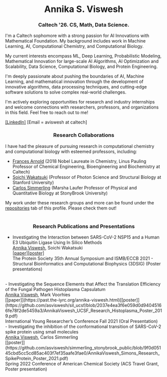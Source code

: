 <h1 align="center">Annika S. Viswesh</h1>
<h3 align="center">Caltech '26. CS, Math, Data Science.</h3>

I'm a Caltech sophomore with a strong passion for AI Innovations with Mathematical Foundation. My background includes work in Machine Learning, AI, Computational Chemistry, and Computational Biology. 

My current interests encompass ML, Deep Learning, Probabilistic Modeling, Mathematical Innovation for large-scale AI Algorithms, AI Optimization and Scalability, Data Science, Computational Biology, and Protein Engineering. 

I'm deeply passionate about pushing the boundaries of AI, Machine Learning, and mathematical innovation through the development of innovative algorithms, data processing techniques, and cutting-edge software solutions to solve complex real-world challenges.  

I'm actively exploring opportunities for research and industry internships and welcome connections with researchers, professors, and organizations in this field. Feel free to reach out to me!

[[LinkedIn]](https://www.linkedin.com/in/annikaviswesh/) [Email = aviswesh at caltech]

<h3 align="center">Research Collaborations</h3>

I have had the pleasure of pursuing research in computational chemistry and computational biology with esteemed professors, including:

- [Frances Arnold](http://fhalab.caltech.edu/) (2018 Nobel Laureate in Chemistry, Linus Pauling Professor of Chemical Engineering, Bioengineering and Biochemistry at Caltech)
- [Soichi Wakatsuki](https://med.stanford.edu/wakatsukilab.html) (Professor of Photon Science and Structural Biology at Stanford University)
- [Carlos Simmerling](https://www.simmerlinglab.org/) (Marsha Laufer Professor of Physical and Quantitative Biology at StonyBrook University)

My work under these research groups and more can be found under the [repositories](https://github.com/asviswesh?tab=repositories) tab of this profile. Please check them out!
<br>
<br>
<h3 align="center">Research Publications and Presentations</h3>

- Investigating the Interaction between SARS-CoV-2 NSP15 and a Human E3 Ubiquitin Ligase Using In Silico Methods
<br><ins>Annika Viswesh</ins>, Soichi Wakatsuki
<br>[[paper]](https://github.com/asviswesh/wakatsuki_stanford/blob/main/AnnikaViswesh_Biophysical_Journal_NSP15_RNF41_Abstract%2BPaper.pdf)[[poster]](https://github.com/asviswesh/wakatsuki_stanford/blob/main/AnnikaViswesh_Stanford_Research_RNF41_SARS-CoV-2_Poster_2020.pdf)
<br>The Protein Society 35th Annual Symposium and ISMB/ECCB 2021 - Structural Bioinformatics and Computational Biophysics (3DSIG) (Poster presentations)
<br>
- Investigating the Sequence Elements that Affect the Translation Efficiency of the Fungal Pathogen Histoplasma Capsulatum
<br><ins>Annika Viswesh</ins>, Mark Voorhies
<br>[[paper]](https://past.the-iyrc.org/annika-viswesh.html)[[poster]](https://github.com/asviswesh/sil_ucsf/blob/2037e4ea3f6e059d0d94045166fe78f2de5459a3/AnnikaViswesh_UCSF_Research_Histoplasma_Poster_2019.pdf)
<br>International Young Researcher’s Conference Fall 2021 (Oral Presentation)
<br>
- Investigating the inhibition of the conformational transition of SARS-CoV-2 spike protein using small molecules
<br><ins>Annika Viswesh</ins>, Carlos Simmerling
<br>[[poster]](https://github.com/asviswesh/simmerling_stonybrook_public/blob/9f0d05145cbd5cc5cd85ac403f7ef35aafe3fae0/AnnikaViswesh_Simons_Research_SpikeProtein_Poster_2021.pdf)
<br>Spring 2022 Conference of American Chemical Society (ACS Travel Grant, Poster presentation)






